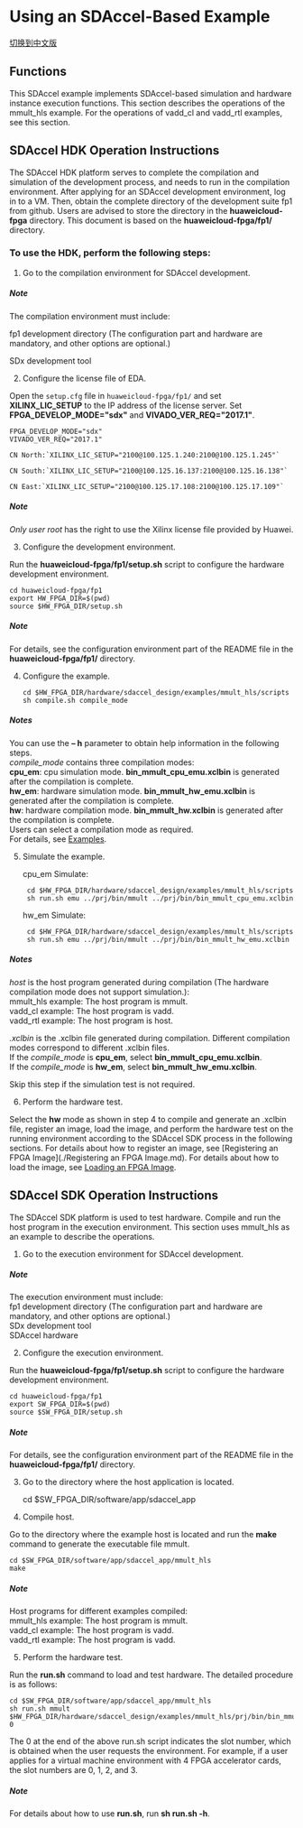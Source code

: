 Using an SDAccel-Based Example
========================

[切换到中文版](./Using_an_SDAccel_based_Example_cn.md)

Functions
--------------------------------------------------------------------------------------------------------------------------------------------------------------------------------

This SDAccel example implements SDAccel-based simulation and hardware instance execution functions. This section describes the operations of the mmult_hls example. For the operations of vadd_cl and vadd_rtl examples, see this section.

SDAccel HDK Operation Instructions
---------------------------------------------------------------------------------------------------------------------------------------------------------------------------------

The SDAccel HDK platform serves to complete the compilation and simulation of the development process, and needs to run in the compilation environment. After applying for an SDAccel development environment, log in to a VM. Then, obtain the complete directory of the development suite fp1 from github. Users are advised to store the directory in the **huaweicloud-fpga** directory. This document is based on the **huaweicloud-fpga/fp1/** directory.

### To use the HDK, perform the following steps:

1. Go to the compilation environment for SDAccel development.

##### Note

  The compilation environment must include:  

  fp1 development directory (The configuration part and hardware are mandatory, and other options are optional.)  

  SDx development tool

2.  Configure the license file of EDA.

  Open the `setup.cfg` file in `huaweicloud-fpga/fp1/` and set **XILINX_LIC_SETUP** to the IP address of the license server. Set **FPGA_DEVELOP_MODE="sdx"** and **VIVADO_VER_REQ="2017.1"**.

  	FPGA_DEVELOP_MODE="sdx"  
  	VIVADO_VER_REQ="2017.1"

    CN North:`XILINX_LIC_SETUP="2100@100.125.1.240:2100@100.125.1.245"`

    CN South:`XILINX_LIC_SETUP="2100@100.125.16.137:2100@100.125.16.138"`

    CN East:`XILINX_LIC_SETUP="2100@100.125.17.108:2100@100.125.17.109"`

##### Note
  *Only user root* has the right to use the Xilinx license file provided by Huawei.

3. Configure the development environment.

  Run the **huaweicloud-fpga/fp1/setup.sh** script to configure the hardware development environment.

  	cd huaweicloud-fpga/fp1
  	export HW_FPGA_DIR=$(pwd)
  	source $HW_FPGA_DIR/setup.sh
##### Note
  For details, see the configuration environment part of the README file in the **huaweicloud-fpga/fp1/** directory.

4. Configure the example.
   ```
   cd $HW_FPGA_DIR/hardware/sdaccel_design/examples/mmult_hls/scripts
   sh compile.sh compile_mode
   ```

##### Notes
   You can use the **– h** parameter to obtain help information in the following steps.  
   *compile_mode* contains three compilation modes:  
   **cpu_em**: cpu simulation mode. **bin_mmult_cpu_emu.xclbin** is generated after the compilation is complete.  
   **hw_em**: hardware simulation mode. **bin_mmult_hw_emu.xclbin** is generated after the compilation is complete.   
   **hw**: hardware compilation mode. **bin_mmult_hw.xclbin** is generated after the compilation is complete.   
   Users can select a compilation mode as required.  
   For details, see [Examples](../hardware/sdaccel_design/examples/mmult_hls/README.md).

5. Simulate the example.

   cpu_em Simulate:

   ```
    cd $HW_FPGA_DIR/hardware/sdaccel_design/examples/mmult_hls/scripts
    sh run.sh emu ../prj/bin/mmult ../prj/bin/bin_mmult_cpu_emu.xclbin
   ```

   hw_em Simulate:

   ```
    cd $HW_FPGA_DIR/hardware/sdaccel_design/examples/mmult_hls/scripts
    sh run.sh emu ../prj/bin/mmult ../prj/bin/bin_mmult_hw_emu.xclbin
   ```

##### Notes

   *host* is the host program generated during compilation (The hardware compilation mode does not support simulation.):  
   mmult_hls example: The host program is mmult.  
   vadd_cl example: The host program is vadd.  
   vadd_rtl example: The host program is host.

   *.xclbin* is the .xclbin file generated during compilation. Different compilation modes correspond to different .xclbin files.  
   If the *compile_mode* is **cpu_em**, select **bin_mmult_cpu_emu.xclbin**.  
   If the *compile_mode* is **hw_em**, select **bin_mmult_hw_emu.xclbin**.  

   Skip this step if the simulation test is not required.

6. Perform the hardware test.

  Select the **hw** mode as shown in step 4 to compile and generate an .xclbin file, register an image, load the image, and perform the hardware test on the running environment according to the SDAccel SDK process in the following sections.
  For details about how to register an image, see [Registering an FPGA Image](./Registering an FPGA Image.md). For details about how to load the image, see [Loading an FPGA Image](../tools/fpga_tool/docs/load_an_fpga_image.md).

SDAccel SDK Operation Instructions
---------------------------------------------------------------------------------------------------------------------------------------------------------------------------------

The SDAccel SDK platform is used to test hardware. Compile and run the host program in the execution environment. This section uses mmult_hls as an example to describe the operations.

1.  Go to the execution environment for SDAccel development.

##### Note

  The execution environment must include:  
  fp1 development directory (The configuration part and hardware are mandatory, and other options are optional.)  
  SDx development tool  
  SDAccel hardware

2. Configure the execution environment.

  Run the **huaweicloud-fpga/fp1/setup.sh** script to configure the hardware development environment.

  	cd huaweicloud-fpga/fp1
  	export SW_FPGA_DIR=$(pwd)
  	source $SW_FPGA_DIR/setup.sh
##### Note

  For details, see the configuration environment part of the README file in the **huaweicloud-fpga/fp1/** directory.

3.  Go to the directory where the host application is located.

    cd $SW_FPGA_DIR/software/app/sdaccel_app

4. Compile host.

  Go to the directory where the example host is located and run the **make** command to generate the executable file mmult.

  	cd $SW_FPGA_DIR/software/app/sdaccel_app/mmult_hls
  	make

##### Note

  Host programs for different examples compiled:  
  mmult_hls example: The host program is mmult.  
  vadd_cl example: The host program is vadd.  
  vadd_rtl example: The host program is vadd.

5. Perform the hardware test.

  Run the **run.sh** command to load and test hardware. The detailed procedure is as follows:

  	cd $SW_FPGA_DIR/software/app/sdaccel_app/mmult_hls
  	sh run.sh mmult $HW_FPGA_DIR/hardware/sdaccel_design/examples/mmult_hls/prj/bin/bin_mmult_hw.xclbin 0


The 0 at the end of the above run.sh script indicates the slot number, which is obtained when the user requests the environment. 
For example, if a user applies for a virtual machine environment with 4 FPGA accelerator cards, the slot numbers are 0, 1, 2, and 3.

##### Note

  For details about how to use **run.sh**, run **sh run.sh -h**. 
